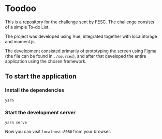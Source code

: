 # Toodoo

This is a repository for the challenge sent by FESC. The challenge consists of a simple To-do List.

The project was developed using Vue, integrated together with localStorage and moment.js.

The development consisted primarily of prototyping the screen using Figma (the file can be found in `./sources`), and after that developed the entire application using the chosen framework.

## To start the application

### Install the dependencies
```
yarn
```

### Start the development server
```
yarn serve
```

Now you can visit `localhost:8080` from your browser.
